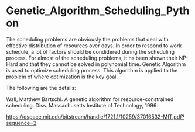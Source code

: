 # Genetic_Algorithm_Scheduling_Python

The scheduling problems are obviously the problems that deal with effective distribution of resources over days. In order to respond to work schedule, a lot of factors should be condidered during the scheduling process. For almost of the scheduling problems, it hs been shown their NP-Hard and that they cannot be solved in polynomial time. Genetic Algorithm is used to optimize scheduling process. This algorithm is applied to the problem of where optimization is the key goal.

The following are the details:

Wall, Matthew Bartschi. A genetic algorithm for resource-constrained scheduling. Diss. Massachusetts Institute of Technology, 1996.

<https://dspace.mit.edu/bitstream/handle/1721.1/10259/37016532-MIT.pdf?sequence=2>
